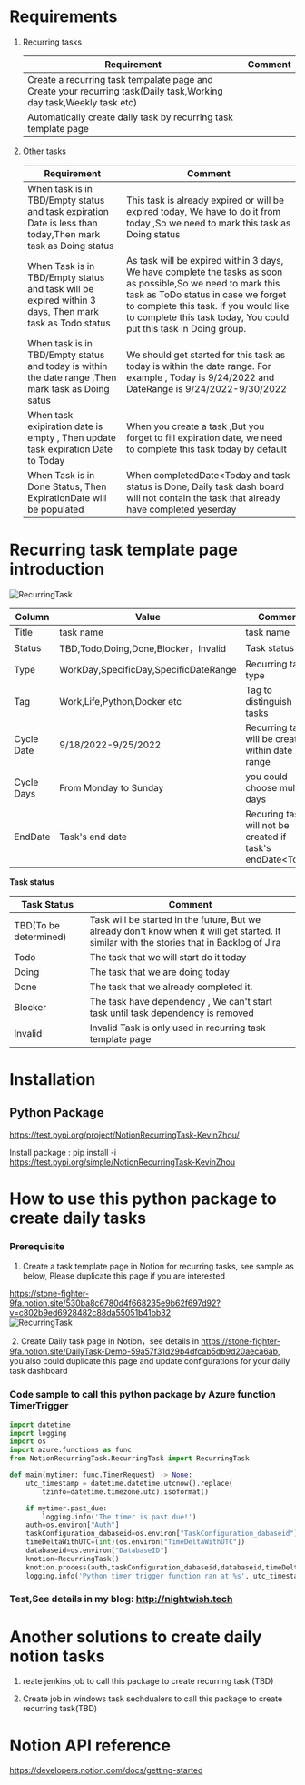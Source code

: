 # Requirements

1. Recurring tasks

   | Requirement                                                  | Comment |
   | ------------------------------------------------------------ | ------- |
   | Create a recurring task tempalate page and Create your recurring task(Daily task,Working day task,Weekly task etc) |         |
   | Automatically create daily task by recurring task template page |         |

2. Other tasks

   | Requirement                                                  | Comment                                                      |
   | ------------------------------------------------------------ | ------------------------------------------------------------ |
   | When  task is in TBD/Empty status and task expiration Date is less than today,Then mark task as Doing status | This task is already expired or will be expired today, We have to do it from today ,So we need to mark this task as Doing status |
   | When Task is in TBD/Empty status and task will be expired within 3 days, Then mark task as Todo status | As task will be expired within 3 days, We have complete the tasks as soon as possible,So we need to mark this task as ToDo status in case we forget to complete this task. If you would like to complete this task today, You could put this task in Doing group. |
   | When task is in TBD/Empty status and today is within the date range ,Then mark task as  Doing satus | We should get started for this task  as today is within the date range. For example , Today is 9/24/2022 and DateRange is 9/24/2022-9/30/2022 |
   | When task exipiration date is empty ,  Then update task expiration Date to Today | When you create a task ,But you  forget to fill  expiration date, we need to complete this task today by default |
   | When Task is in Done Status, Then ExpirationDate will be populated | When completedDate<Today and task status is Done,  Daily task dash board will  not contain the task that already have completed yeserday |

# **Recurring task template page introduction**

![RecurringTask](http://kevinbucket2020.oss-cn-hangzhou.aliyuncs.com/HexoBlog/Notion/Create%20Daily%20task%20By%20template/RecurringTask.png)

| Column     | Value                                 | Comment                                                   |
| ---------- | ------------------------------------- | --------------------------------------------------------- |
| Title      | task name                             | task name                                                 |
| Status     | TBD,Todo,Doing,Done,Blocker，Invalid  | Task status                                               |
| Type       | WorkDay,SpecificDay,SpecificDateRange | Recurring task type                                       |
| Tag        | Work,Life,Python,Docker etc           | Tag to distinguish  tasks                                 |
| Cycle Date | 9/18/2022-9/25/2022                   | Recurring task will be created within  date range         |
| Cycle Days | From Monday to Sunday                 | you could choose multiple days                            |
| EndDate    | Task's  end date                      | Recuring task will not be created if task's endDate<Today |

 **Task status**

| Task Status           | Comment                                                      |
| --------------------- | ------------------------------------------------------------ |
| TBD(To be determined) | Task will be started in the future, But we already don't   know when it will get started. It similar with the stories that in Backlog of Jira |
| Todo                  | The task that we will start do it today                      |
| Doing                 | The task that we are doing today                             |
| Done                  | The task that we already completed it.                       |
| Blocker               | The task have dependency  , We can't start task until task dependency is removed |
| Invalid               | Invalid Task is only used in recurring task template page    |

# Installation

## Python Package

https://test.pypi.org/project/NotionRecurringTask-KevinZhou/

Install package : pip install -i https://test.pypi.org/simple/NotionRecurringTask-KevinZhou



# How to use this python package to  create daily tasks

### Prerequisite

1. Create a task template page  in Notion for recurring tasks, see sample as below, Please duplicate this page if you are interested

 https://stone-fighter-9fa.notion.site/530ba8c6780d4f668235e9b62f697d92?v=c802b9ed6928482c88da55051b41bb32  
![RecurringTask](http://kevinbucket2020.oss-cn-hangzhou.aliyuncs.com/HexoBlog/Notion/Create%20Daily%20task%20By%20template/RecurringTask.png)

​	2. Create Daily task page in Notion，see details in https://stone-fighter-9fa.notion.site/DailyTask-Demo-59a57f31d29b4dfcab5db9d20aeca6ab, you also could duplicate this page and update configurations for your daily task dashboard



### Code sample to call this python package by Azure function TimerTrigger



```python
import datetime
import logging
import os
import azure.functions as func
from NotionRecurringTask.RecurringTask import RecurringTask

def main(mytimer: func.TimerRequest) -> None:
    utc_timestamp = datetime.datetime.utcnow().replace(
        tzinfo=datetime.timezone.utc).isoformat()

    if mytimer.past_due:
        logging.info('The timer is past due!')
    auth=os.environ["Auth"]
    taskConfiguration_dabaseid=os.environ["TaskConfiguration_dabaseid"]
    timeDeltaWithUTC=(int)(os.environ["TimeDeltaWithUTC"])
    databaseid=os.environ["DatabaseID"]
    knotion=RecurringTask()  
    knotion.process(auth,taskConfiguration_dabaseid,databaseid,timeDeltaWithUTC)
    logging.info('Python timer trigger function ran at %s', utc_timestamp)
```

### Test,See details in my blog: http://nightwish.tech

# Another solutions to create daily notion tasks

1. reate jenkins job to call this package to create recurring task (TBD)


2. Create job in windows task sechdualers to call this package to create recurring  task(TBD)

# Notion API reference

https://developers.notion.com/docs/getting-started

